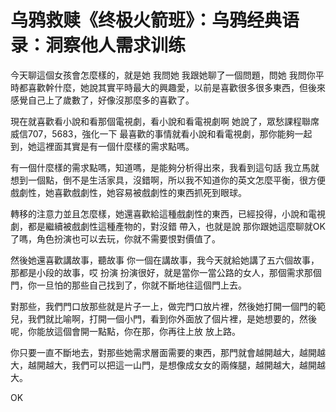 # 乌鸦救赎《终极火箭班》：乌鸦经典语录：洞察他人需求训练

今天聊這個女孩會怎麼樣的，就是她 我問她 我跟她聊了一個問題，問她 我問你平時都喜歡幹什麼，她說其實平時最大的興趣愛，以前是喜歡很多很多東西，但後來感覺自己上了歲數了，好像沒那麼多的喜歡了。

現在就喜歡看小說和看那個電視劇，看小說和看電視劇啊 她說了，眾愁課程聯席威信707，5683，強化一下 最喜歡的事情就看小說和看電視劇，那你能夠一起到，她這裡面其實是有一個什麼樣的需求點嗎。

有一個什麼樣的需求點嗎，知道嗎，是能夠分析得出來，我看到這句話 我立馬就想到一個點，倒不是生活家具，沒錯啊，所以我不知道你的英文怎麼平衡，很方便 戲劇性，她喜歡戲劇性，她容易被戲劇性的東西抓死到眼球。

轉移的注意力並且怎麼樣，她還喜歡給這種戲劇性的東西，已經投得，小說和電視劇，都是繼續被戲劇性這種產物的，對沒錯 帶入，也就是說 那你跟她這麼聊就OK了嗎，角色扮演也可以去玩，你就不需要恨對價值了。

然後她還喜歡講故事，聽故事 你一個在講故事，我今天就給她講了五六個故事，那都是小段的故事，哎 扮演 扮演很好，就是當你一當公路的女人，那個需求那個門，你一旦怕的那些自己找到了，你就不斷地往這個門上去。

對那些，我們門口放那些就是片子一上，做完門口放片裡，然後她打開一個門的範兒，我們就比喻啊，打開一個小門，看到你外面放了個片裡，是她想要的，然後呢，你能放這個會開一點點，你在那，你再往上放 放上路。

你只要一直不斷地去，對那些她需求層面需要的東西，那門就會越開越大，越開越大，越開越大，我們可以把這一山門，是想像成女女的兩條腿，越開越大，越開越大。

OK